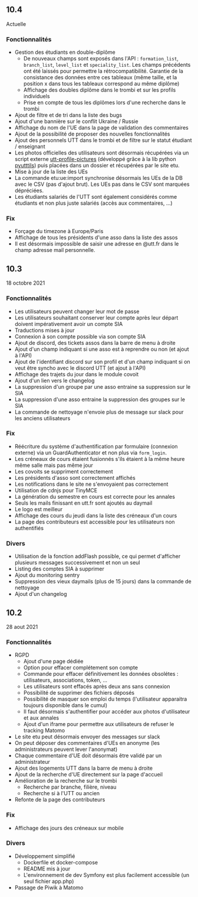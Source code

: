 ## 10.4

Actuelle

### Fonctionnalités

* Gestion des étudiants en double-diplôme
  * De nouveaux champs sont exposés dans l'API : `formation_list`, `branch_list`, `level_list` et `speciality_list`. Les champs précédents ont été laissés pour permettre la rétrocompatibilité. Garantie de la consistance des données entre ces tableaux (même taille, et la position x dans tous les tableaux correspond au même diplôme)
  * Affichage des doubles diplôme dans le trombi et sur les profils individuels
  * Prise en compte de tous les diplômes lors d'une recherche dans le trombi
* Ajout de filtre et de tri dans la liste des bugs
* Ajout d'une bannière sur le conflit Ukraine / Russie
* Affichage du nom de l'UE dans la page de validation des commentaires
* Ajout de la possibilité de proposer des nouvelles fonctionnalités
* Ajout des personnels UTT dans le trombi et de filtre sur le statut étudiant / enseignant
* Les photos officielles des utilisateurs sont désormais récupérées via un script externe [utt-profile-pictures](https://github.com/ungdev/utt-profile-pictures) (développé grâce à la lib python [pyutttils](http://github.com/larueli/pyutttils/)) puis placées dans un dossier et récupérées par le site etu.
* Mise à jour de la liste des UEs
* La commande etu:ue:import synchronise désormais les UEs de la DB avec le CSV (pas d'ajout brut). Les UEs pas dans le CSV sont marquées dépréciées.
* Les étudiants salariés de l'UTT sont également considérés comme étudiants et non plus juste salariés (accès aux commentaires, ...)

### Fix

* Forçage du timezone à Europe/Paris
* Affichage de tous les présidents d'une asso dans la liste des assos
* Il est désormais impossible de saisir une adresse en @utt.fr dans le champ adresse mail personnelle.

## 10.3

18 octobre 2021

### Fonctionnalités

* Les utilisateurs peuvent changer leur mot de passe
* Les utilisateurs souhaitant conserver leur compte après leur départ doivent impérativement avoir un compte SIA
* Traductions mises à jour
* Connexion à son compte possible via son compte SIA
* Ajout de discord, des tickets assos dans la barre de menu à droite
* Ajout d'un champ indiquant si une asso est à reprendre ou non (et ajout à l'API)
* Ajout de l'identifiant discord sur son profil et d'un champ indiquant si on veut être syncho avec le discord UTT (et ajout à l'API)
* Affichage des trajets du jour dans le module covoit
* Ajout d'un lien vers le changelog
* La suppression d'un groupe par une asso entraine sa suppression sur le SIA
* La suppression d'une asso entraine la suppression des groupes sur le SIA
* La commande de nettoyage n'envoie plus de message sur slack pour les anciens utilisateurs

### Fix

* Réécriture du système d'authentification par formulaire (connexion externe) via un GuardAuthenticator et non plus via `form_login`.
* Les créneaux de cours étaient fusionnés s'ils étaient à la même heure même salle mais pas même jour
* Les covoits se suppriment correctement
* Les présidents d'asso sont correctement affichés
* Les notifications dans le site ne s'envoyaient pas correctement
* Utilisation de cdnjs pour TinyMCE
* La génération du semestre en cours est correcte pour les annales
* Seuls les mails finissant en utt.fr sont ajoutés au daymail
* Le logo est meilleur
* Affichage des cours du jeudi dans la liste des créneaux d'un cours
* La page des contributeurs est accessible pour les utilisateurs non authentifiés

### Divers

* Utilisation de la fonction addFlash possible, ce qui permet d'afficher plusieurs messages successivement et non un seul
* Listing des comptes SIA à supprimer
* Ajout du monitoring sentry
* Suppression des vieux daymails (plus de 15 jours) dans la commande de nettoyage
* Ajout d'un changelog

## 10.2

28 aout 2021

### Fonctionnalités

* RGPD
  * Ajout d'une page dédiée
  * Option pour effacer complétement son compte
  * Commande pour effacer définitivement les données obsolétes : utilisateurs, associations, token, ...
  * Les utilisateurs sont effacés après deux ans sans connexion
  * Possibilité de supprimer des fichiers déposés
  * Possibilité de masquer son emploi du temps (l'utilisateur apparaitra toujours disponible dans le cumul)
  * Il faut désormais s'authentifier pour accéder aux photos d'utilisateur et aux annales
  * Ajout d'un iframe pour permettre aux utilisateurs de refuser le tracking Matomo
* Le site etu peut désormais envoyer des messages sur slack
* On peut déposer des commentaires d'UEs en anonyme (les administrateurs peuvent lever l'anonymat)
* Chaque commentaire d'UE doit désormais être validé par un administrateur 
* Ajout des logements UTT dans la barre de menu à droite
* Ajout de la recherche d'UE directement sur la page d'accueil
* Amélioration de la recherche sur le trombi
  * Recherche par branche, filière, niveau
  * Recherche si à l'UTT ou ancien
* Refonte de la page des contributeurs

### Fix

* Affichage des jours des créneaux sur mobile

### Divers

* Développement simplifié
  * Dockerfile et docker-compose
  * README mis à jour
  * L'environnement de dev Symfony est plus facilement accessible (un seul fichier app.php)
* Passage de Piwik à Matomo